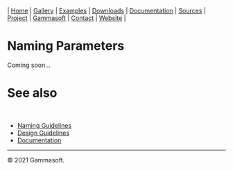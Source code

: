| [Home](home.md) | [Gallery](gallery.md) | [Examples](examples.md) | [Downloads](downloads.md) | [Documentation](documentation.md) | [Sources](https://github.com/gammasoft71/xtd) | [Project](https://sourceforge.net/projects/xtdpro/) | [Gammasoft](gammasoft.md)  | [Contact](contact.md) | [Website](https://gammasoft71.wixsite.com/xtdpro) |

# Naming Parameters

Coming soon...
 
# See also
​
* [Naming Guidelines](naming_guidelines.md)
* [Design Guidelines](design_guidelines.md)
* [Documentation](documentation.md)

______________________________________________________________________________________________

© 2021 Gammasoft.
